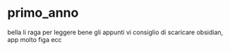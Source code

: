 # primo_anno
bella li raga per leggere bene gli appunti vi consiglio di scaricare obsidian, app molto figa ecc

